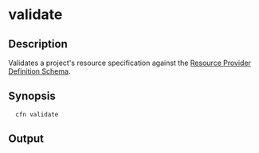 # validate<a name="resource-type-cli-validate"></a>

## Description<a name="resource-type-cli-validate-description"></a>

Validates a project's resource specification against the [Resource Provider Definition Schema](https://docs.aws.amazon.com/cloudformation-cli/latest/userguide/resource-type-schema.html)\.

## Synopsis<a name="resource-type-cli-validate-synopsis"></a>

```
  cfn validate
```

## Output<a name="resource-type-cli-validate-output"></a>